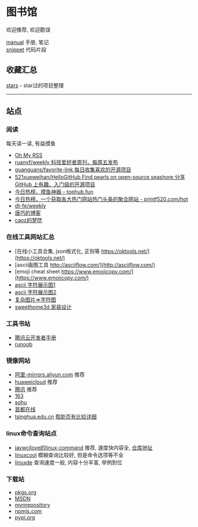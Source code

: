 # 图书馆

欢迎推荐, 欢迎勘误

[manual](https://github.com/MlightShadow/library/tree/master/manual) 手册, 笔记  
[snippet](https://github.com/MlightShadow/library/tree/master/snippet) 代码片段  

## 收藏汇总

[stars](https://github.com/MlightShadow/library/blob/master/stars.md) - star过的项目整理

---

## 站点

### 阅读

每天读一读, 有益摸鱼  

* [Oh My RSS](https://ohmyrss.com/)  
* [ruanyf/weekly 科技爱好者周刊，每周五发布](https://github.com/ruanyf/weekly)  
* [guanguans/favorite-link 每日收集喜欢的开源项目](https://github.com/guanguans/favorite-link)  
* [521xueweihan/HelloGitHub Find pearls on open-source seashore 分享 GitHub 上有趣、入门级的开源项目](https://github.com/521xueweihan/HelloGitHub)  
* [今日热榜，摸鱼神器 - tophub.fun](https://tophub.fun/)  
* [今日热榜，一个获取各大热门网站热门头条的聚合网站 - printf520.com/hot](https://www.printf520.com/hot.html)  
* [dt-fe/weekly](https://github.com/dt-fe/weekly)  
* [唐巧的博客](http://blog.devtang.com/)  
* [caoz的梦呓](https://blog.csdn.net/caoz/)

### 在线工具网站汇总

* [在线小工具合集, json格式化, 正则等 https://oktools.net/](https://oktools.net/)  
* [ascii画图工具 http://asciiflow.com/](http://asciiflow.com/)  
* [emoji cheat sheet https://www.emojicopy.com/](https://www.emojicopy.com/)  
* [ascii 字符展示图1](http://www.network-science.de/ascii/)  
* [ascii 字符展示图2](https://www.bootschool.net/ascii)
* [复杂图片=>字符图](https://www.degraeve.com/img2txt.php)
* [sweethome3d 家装设计](http://www.sweethome3d.com/)

### 工具书站

* [腾讯云开发者手册](https://cloud.tencent.com/developer/devdocs)  
* [runoob](https://www.runoob.com/)

### 镜像网站

* [阿里-mirrors.aliyun.com](https://developer.aliyun.com/mirror/) 推荐
* [huaweicloud](https://mirrors.huaweicloud.com/) 推荐
* [腾讯](https://mirrors.cloud.tencent.com) 推荐
* [163](http://mirrors.163.com/)
* [sohu](http://mirrors.sohu.com/)
* [首都在线](http://mirrors.yun-idc.com/)
* [tsinghua.edu.cn](https://mirrors.tuna.tsinghua.edu.cn/) [帮助页有比较详细](https://mirror.tuna.tsinghua.edu.cn/help)

### linux命令查询站点

* [jaywcjlove的linux-command](https://jaywcjlove.gitee.io/linux-command/) 推荐, 速度快内容全, [仓库地址](https://github.com/jaywcjlove/linux-command)
* [linuxcool](https://www.linuxcool.com/) 模糊查询比较好, 但是命令选项等不全
* [linuxde](https://man.linuxde.net/) 查询速度一般, 内容十分丰富, 举例到位

### 下载站

* [pkgs.org](https://pkgs.org/)
* [MSDN](https://msdn.itellyou.cn/)
* [mvnrepository](https://mvnrepository.com/)
* [npmjs.com](https://www.npmjs.com/)
* [pypi.org](https://pypi.org/)
